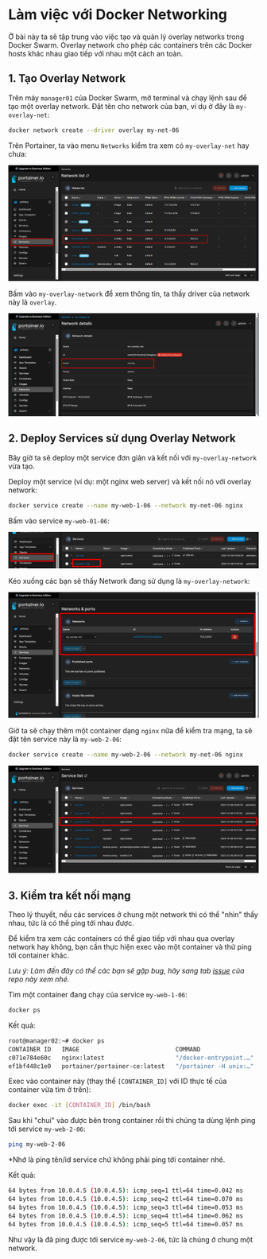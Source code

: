 # Làm việc với Docker Networking
Ở bài này ta sẽ tập trung vào việc tạo và quản lý overlay networks trong Docker Swarm. Overlay network cho phép các containers trên các Docker hosts khác nhau giao tiếp với nhau một cách an toàn.

## 1. Tạo Overlay Network
Trên máy `manager01` của Docker Swarm, mở terminal và chạy lệnh sau để tạo một overlay network. Đặt tên cho network của bạn, ví dụ ở đây là `my-overlay-net`:

```bash
docker network create --driver overlay my-net-06
```

Trên Portainer, ta vào menu `Networks` kiểm tra xem có `my-overlay-net` hay chưa:

![Alt text](./images/my-overlay-network.png)

Bấm vào `my-overlay-network` để xem thông tin, ta thấy driver của network này là `overlay`.

![Alt text](./images/network-driver.png)

## 2. Deploy Services sử dụng Overlay Network

Bây giờ ta sẽ deploy một service đơn giản và kết nối với `my-overlay-network` vừa tạo.

Deploy một service (ví dụ: một nginx web server) và kết nối nó với overlay network:

```bash
docker service create --name my-web-1-06 --network my-net-06 nginx
```

Bấm vào service `my-web-01-06`:

![Alt text](./images/first-service.png)

Kéo xuống các bạn sẽ thấy Network đang sử dụng là `my-overlay-network`:

![Alt text](./images/network-check.png)

Giờ ta sẽ chạy thêm một container dạng `nginx` nữa để kiểm tra mạng, ta sẽ đặt tên service này là `my-web-2-06`:

```bash
docker service create --name my-web-2-06 --network my-net-06 nginx
```

![Alt text](./images/second-service.png)

## 3. Kiểm tra kết nối mạng

Theo lý thuyết, nếu các services ở chung một network thì có thể "nhìn" thấy nhau, tức là có thể ping tới nhau được.

Để kiểm tra xem các containers có thể giao tiếp với nhau qua overlay network hay không, bạn cần thực hiện exec vào một container và thử ping tới container khác.

*Lưu ý: Làm đến đây có thể các bạn sẽ gặp bug, hãy sang tab [issue]() của repo này xem nhé.*

Tìm một container đang chạy của service `my-web-1-06`:

```bash
docker ps
```

Kết quả:
```bash
root@manager02:~# docker ps
CONTAINER ID   IMAGE                           COMMAND                  CREATED       STATUS       PORTS                          NAMES
c071e784e60c   nginx:latest                    "/docker-entrypoint.…"   4 hours ago   Up 4 hours   80/tcp                         my-web-1-06.1.r6ec5yq26plm5zlpg7xzegkeb
ef1bf448c1e0   portainer/portainer-ce:latest   "/portainer -H unix:…"   6 hours ago   Up 6 hours   8000/tcp, 9000/tcp, 9443/tcp   reverse-proxy_portainer.1.l897aw149y7k47olb3y8oim9d
```

Exec vào container này (thay thế `[CONTAINER_ID]` với ID thực tế của container vừa tìm ở trên):

```bash
docker exec -it [CONTAINER_ID] /bin/bash
```

Sau khi "chui" vào được bên trong container rồi thì chúng ta dùng lệnh ping tới service `my-web-2-06`:

```bash
ping my-web-2-06
```

*Nhớ là ping tên/id service chứ không phải ping tới container nhé.

Kết quả:

```bash
64 bytes from 10.0.4.5 (10.0.4.5): icmp_seq=1 ttl=64 time=0.042 ms
64 bytes from 10.0.4.5 (10.0.4.5): icmp_seq=2 ttl=64 time=0.070 ms
64 bytes from 10.0.4.5 (10.0.4.5): icmp_seq=3 ttl=64 time=0.053 ms
64 bytes from 10.0.4.5 (10.0.4.5): icmp_seq=4 ttl=64 time=0.062 ms
64 bytes from 10.0.4.5 (10.0.4.5): icmp_seq=5 ttl=64 time=0.057 ms
```

Như vậy là đã ping được tới service `my-web-2-06`, tức là chúng ở chung một network.

